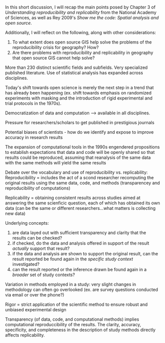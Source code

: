 In this short discussion, I will recap the main points posed by Chapter 3 of *Understanding reproducibility and replicability* from the National Academy of Sciences, as well as Rey 2009's *Show me the code: Spatial analysis and open source*.

Additionally, I will reflect on the following, along with other considerations:
1) To what extent does open source GIS help solve the problems of the reproducibility crisis for geography? How?
2) Are there problems with reproducibility and replicability in geography that open source GIS cannot help solve?

More than 230 distinct scientific fields and subfields.  Very specialized published literature.  Use of statistical analysis has expanded across disciplines.

Today's shift towards open science is merely the next step in a trend that has already been happening (ex. shift towards emphasis on randomized experiments with masking and the introduction of rigid experimental and trial protocols in the 1970s).

Democratization of data and computation --> available in all disciplines.

Pressure for researchers/scholars to get published in prestigious journals 

Potential biases of scientists - how do we identify and expose to improve accuracy in research results

The expansion of computational tools in the 1990s engendered propositions to establish expectations that data and code will be openly shared so that results could be reproduced, assuming that reanalysis of the same data with the same methods will yield the same results

Debate over the vocabulary and use of reproducibility vs. replicability:
Reproducibility = includes the act of a scond researcher recomputing the original results using the same data, code, and methods (transparencey and reproducibility of computations)

Replicability = obtaining consistent results across studies aimed at answering the same scienficic question, each of which has obtained its own data (can be the same or different researchers...what matters is collecting new data)

Underlying concepts:
1) are data layed out with sufficient transparency and clarity that the results can be checked?
2) if checked, do the data and analysis offered in support of the result *actually* support that result?
3) if the data and analysis are shown to support the original result, can the result reported be found again in the *specific study context* investigated?
4) can the result reported or the inference drawn be found again in a *broader* set of study contexts?

Variation in methods employed in a study: very slight changes in methodology can often go overlooked (ex. are survey questions conducted via email or over the phone?)

Rigor = strict application of the scientific method to ensure robust and unbiased experimental design

Transparency (of data, code, and computational methods) implies computational reproduccibility of the results.  The clarity, accuracy, specificity, and completeness in the description of study methods directly affects replicability.



